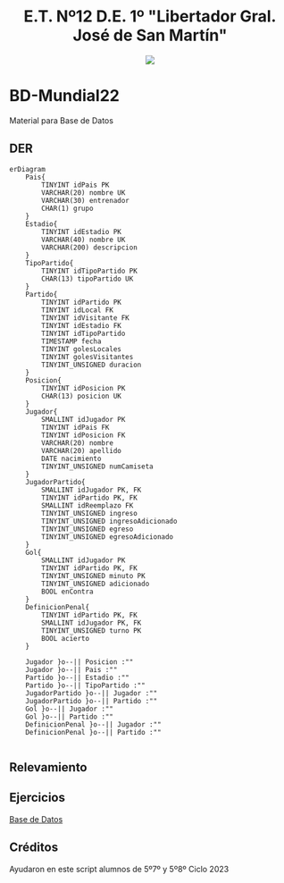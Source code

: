 <h1 align="center">E.T. Nº12 D.E. 1º "Libertador Gral. José de San Martín"</h1>
<p align="center">
  <img src="https://et12.edu.ar/imgs/computacion/vamoaprogramabanner.png">
</p>

# BD-Mundial22
 Material para Base de Datos 

## DER

```mermaid
erDiagram
    Pais{   
        TINYINT idPais PK
        VARCHAR(20) nombre UK
        VARCHAR(30) entrenador
        CHAR(1) grupo
    }
    Estadio{
        TINYINT idEstadio PK
        VARCHAR(40) nombre UK
        VARCHAR(200) descripcion
    }
    TipoPartido{
        TINYINT idTipoPartido PK
        CHAR(13) tipoPartido UK
    }
    Partido{
        TINYINT idPartido PK
        TINYINT idLocal FK
        TINYINT idVisitante FK
        TINYINT idEstadio FK
        TINYINT idTipoPartido
        TIMESTAMP fecha
        TINYINT golesLocales
        TINYINT golesVisitantes
        TINYINT_UNSIGNED duracion
    }
    Posicion{
        TINYINT idPosicion PK
        CHAR(13) posicion UK
    }
    Jugador{
        SMALLINT idJugador PK
        TINYINT idPais FK
        TINYINT idPosicion FK
        VARCHAR(20) nombre
        VARCHAR(20) apellido
        DATE nacimiento 
        TINYINT_UNSIGNED numCamiseta
    }
    JugadorPartido{
        SMALLINT idJugador PK, FK
        TINYINT idPartido PK, FK
        SMALLINT idReemplazo FK
        TINYINT_UNSIGNED ingreso
        TINYINT_UNSIGNED ingresoAdicionado
        TINYINT_UNSIGNED egreso
        TINYINT_UNSIGNED egresoAdicionado
    }
    Gol{
        SMALLINT idJugador PK
        TINYINT idPartido PK, FK
        TINYINT_UNSIGNED minuto PK
        TINYINT_UNSIGNED adicionado
        BOOL enContra
    }
    DefinicionPenal{
        TINYINT idPartido PK, FK
        SMALLINT idJugador PK, FK
        TINYINT_UNSIGNED turno PK
        BOOL acierto
    }

    Jugador }o--|| Posicion :""
    Jugador }o--|| Pais :""
    Partido }o--|| Estadio :""
    Partido }o--|| TipoPartido :""
    JugadorPartido }o--|| Jugador :""
    JugadorPartido }o--|| Partido :""
    Gol }o--|| Jugador :""
    Gol }o--|| Partido :""
    DefinicionPenal }o--|| Jugador :""
    DefinicionPenal }o--|| Partido :""


```

## Relevamiento

## Ejercicios

[Base de Datos](Enunciados/bd/README.md)

## Créditos

Ayudaron en este script alumnos de 5º7º y 5º8º Ciclo 2023
